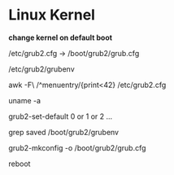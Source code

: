Linux Kernel
========================


**change kernel on default boot**


/etc/grub2.cfg -> /boot/grub2/grub.cfg


/etc/grub2/grubenv


awk -F\ /^menuentry/{print\<42} /etc/grub2.cfg


uname -a

grub2-set-default 0 or 1 or 2 ...

grep saved /boot/grub2/grubenv

grub2-mkconfig -o /boot/grub2/grub.cfg

reboot



